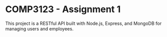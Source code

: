 # COMP3123 - Assignment 1
This project is a RESTful API built with Node.js, Express, and MongoDB for managing users and employees.
